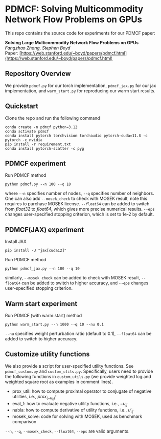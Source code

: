 # PDMCF: Solving Multicommodity Network Flow Problems on GPUs

This repo contains the source code for experiments for our PDMCF paper: 

**Solving Large Multicommodity Network Flow Problems on GPUs** <br>
*Fangzhao Zhang, Stephen Boyd* <br>
Paper: [https://web.stanford.edu/~boyd/papers/pdmcf.html](https://web.stanford.edu/~boyd/papers/pdmcf.html) <br>

## Repository Overview

We provide <code>pdmcf.py</code> for our torch implementation, <code>pdmcf_jax.py</code> for our jax implementation, and <code>warm_start.py</code> for reproducing our warm start results.

## Quickstart
Clone the repo and run the following command
```
conda create -n pdmcf python=3.12
conda activate pdmcf
conda install pytorch torchvision torchaudio pytorch-cuda=11.8 -c pytorch -c nvidia
pip install -r requirement.txt
conda install pytorch-scatter -c pyg
```
## PDMCF experiment
Run PDMCF method
```
python pdmcf.py --n 100 --q 10 
```
where <code>--n</code> specifies number of nodes, <code>--q</code> specifies number of neighbors. One can also add <code>--mosek_check</code> to check with MOSEK result, note this requires to purchase MOSEK license. <code>--float64</code> can be added to switch from *float32* to *float64*, which gives more precise numerical results. <code>--eps</code> changes user-specified stopping criterion, which is set to 1e-2 by default.
## PDMCF(JAX) experiment
Install JAX
```
pip install -U "jax[cuda12]"
```
Run PDMCF method
```
python pdmcf_jax.py --n 100 --q 10
```
similarly, <code>--mosek_check</code> can be added to check with MOSEK result, <code>--float64</code> can be added to switch to higher accuracy, and <code>--eps</code> changes user-specified stopping criterion.
## Warm start experiment
Run PDMCF (with warm start) method
```
python warm_start.py --n 1000 --q 10 --nu 0.1
```
<code>--nu</code> specifies weight perturbation ratio (default to 0.1), <code>--float64</code> can be added to switch to higher accuracy.
## Customize utility functions
We also provide a script for user-specified utility functions. See <code>pdmcf_custom.py</code> and <code>custom_utils.py</code>. Specifically, users need to provide the following functions in <code>custom_utils.py</code> (we provide weighted log and weighted square root as examples in comment lines).
* prox_util: how to compute proximal operator to conjugate of negative utilities, i.e., $prox_{(-u_{ij})^\ast}$
* eval_f: how to evaluate negative utility functions, i.e., $-u_{ij}$
* nabla: how to compute derivative of utility functions, i.e., $u'_{ij}$
* mosek_solve: code for solving with MOSEK, used as benchmark comparison

<code>--n</code>, <code>--q</code>, <code>--mosek_check</code>, <code>--float64</code>, <code>--eps</code> are valid arguments.
